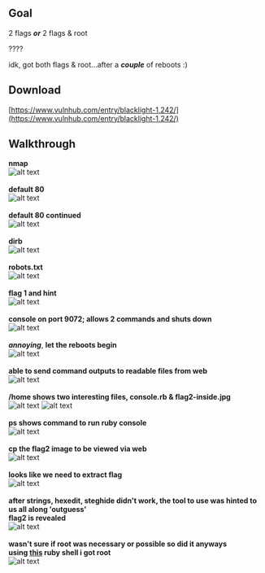 ## Goal
2 flags ***or*** 2 flags & root

????

idk, got both flags & root...after a ***couple*** of reboots :)

## Download
[https://www.vulnhub.com/entry/blacklight-1,242/](https://www.vulnhub.com/entry/blacklight-1,242/)

## Walkthrough
**nmap**
<br>![alt text](imgs/nmap.png)
<br><br>**default 80**
<br>![alt text](imgs/default80.png)
<br><br>**default 80 continued**
<br>![alt text](imgs/default80_2.png)
<br><br>**dirb**
<br>![alt text](imgs/dirb.png)
<br><br>**robots.txt**
<br>![alt text](imgs/robots.png)
<br><br>**flag 1 and hint**
<br>![alt text](imgs/flag1.png)
<br><br>**console on port 9072; allows 2 commands and shuts down**
<br>![alt text](imgs/console9072.png)
<br><br>***annoying***, **let the reboots begin**
<br>![alt text](imgs/nmap_closed.png)
<br><br>**able to send command outputs to readable files from web**
<br>![alt text](imgs/console_home_ps.png)
<br><br>**/home shows two interesting files, console.rb & flag2-inside.jpg**
<br>![alt text](imgs/home_1.png)
![alt text](imgs/home_2.png)
<br><br>**ps shows command to run ruby console**
<br>![alt text](imgs/ps.png)
<br><br>**cp the flag2 image to be viewed via web**
<br>![alt text](imgs/flag2_copy.png)
<br><br>**looks like we need to extract flag**
<br>![alt text](imgs/flag2_inside.png)
<br><br>**after strings, hexedit, steghide didn't work, the tool to use was hinted to us all along 'outguess'
<br>flag2 is revealed**
<br>![alt text](imgs/flag2.png)
<br><br>**wasn't sure if root was necessary or possible so did it anyways
<br>using [this](https://github.com/secjohn/ruby-shells) ruby shell i got root**
<br>![alt text](imgs/reverse.png)
